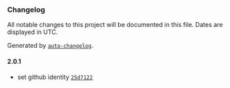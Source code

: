 ### Changelog

All notable changes to this project will be documented in this file. Dates are displayed in UTC.

Generated by [`auto-changelog`](https://github.com/CookPete/auto-changelog).

#### 2.0.1

- set github identity [`25d7122`](https://github.com/michael2509/joke-app/commit/25d7122134a48a83140c0c81c0f6f72d4151c914)
